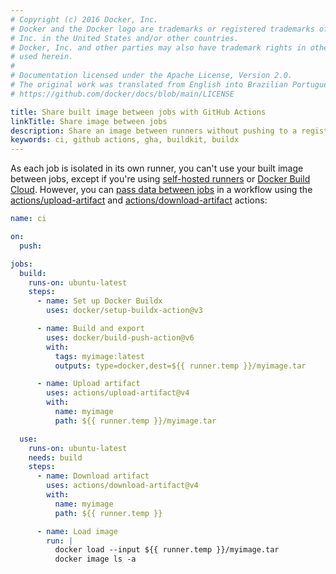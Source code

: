 ```yaml
---
# Copyright (c) 2016 Docker, Inc.
# Docker and the Docker logo are trademarks or registered trademarks of Docker,
# Inc. in the United States and/or other countries.
# Docker, Inc. and other parties may also have trademark rights in other terms
# used herein.
#
# Documentation licensed under the Apache License, Version 2.0.
# The original work was translated from English into Brazilian Portuguese.
# https://github.com/docker/docs/blob/main/LICENSE

title: Share built image between jobs with GitHub Actions
linkTitle: Share image between jobs
description: Share an image between runners without pushing to a registry
keywords: ci, github actions, gha, buildkit, buildx
---
```

As each job is isolated in its own runner, you can't use your built image
between jobs, except if you're using [self-hosted runners](https://docs.github.com/en/actions/hosting-your-own-runners/about-self-hosted-runners)
or [Docker Build Cloud](/build-cloud).
However, you can [pass data between jobs](https://docs.github.com/en/actions/using-workflows/storing-workflow-data-as-artifacts#passing-data-between-jobs-in-a-workflow)
in a workflow using the [actions/upload-artifact](https://github.com/actions/upload-artifact)
and [actions/download-artifact](https://github.com/actions/download-artifact)
actions:

```yaml
name: ci

on:
  push:

jobs:
  build:
    runs-on: ubuntu-latest
    steps:
      - name: Set up Docker Buildx
        uses: docker/setup-buildx-action@v3

      - name: Build and export
        uses: docker/build-push-action@v6
        with:
          tags: myimage:latest
          outputs: type=docker,dest=${{ runner.temp }}/myimage.tar

      - name: Upload artifact
        uses: actions/upload-artifact@v4
        with:
          name: myimage
          path: ${{ runner.temp }}/myimage.tar

  use:
    runs-on: ubuntu-latest
    needs: build
    steps:
      - name: Download artifact
        uses: actions/download-artifact@v4
        with:
          name: myimage
          path: ${{ runner.temp }}

      - name: Load image
        run: |
          docker load --input ${{ runner.temp }}/myimage.tar
          docker image ls -a
```
